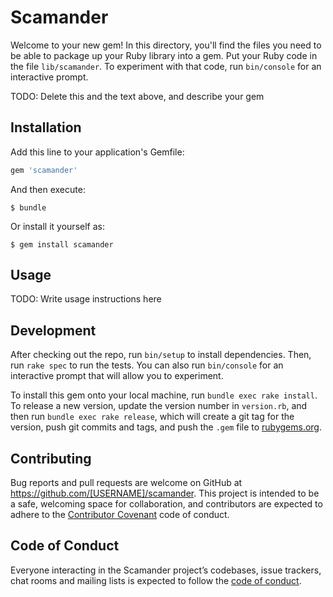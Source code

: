 # Scamander

Welcome to your new gem! In this directory, you'll find the files you need to be able to package up your Ruby library into a gem. Put your Ruby code in the file `lib/scamander`. To experiment with that code, run `bin/console` for an interactive prompt.

TODO: Delete this and the text above, and describe your gem

## Installation

Add this line to your application's Gemfile:

```ruby
gem 'scamander'
```

And then execute:

    $ bundle

Or install it yourself as:

    $ gem install scamander

## Usage

TODO: Write usage instructions here

## Development

After checking out the repo, run `bin/setup` to install dependencies. Then, run `rake spec` to run the tests. You can also run `bin/console` for an interactive prompt that will allow you to experiment.

To install this gem onto your local machine, run `bundle exec rake install`. To release a new version, update the version number in `version.rb`, and then run `bundle exec rake release`, which will create a git tag for the version, push git commits and tags, and push the `.gem` file to [rubygems.org](https://rubygems.org).

## Contributing

Bug reports and pull requests are welcome on GitHub at https://github.com/[USERNAME]/scamander. This project is intended to be a safe, welcoming space for collaboration, and contributors are expected to adhere to the [Contributor Covenant](http://contributor-covenant.org) code of conduct.

## Code of Conduct

Everyone interacting in the Scamander project’s codebases, issue trackers, chat rooms and mailing lists is expected to follow the [code of conduct](https://github.com/[USERNAME]/scamander/blob/master/CODE_OF_CONDUCT.md).
